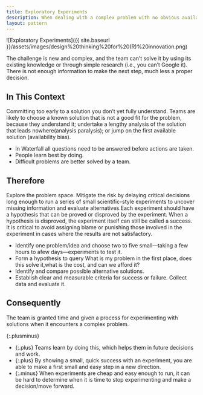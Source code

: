```yaml
---
title: Exploratory Experiments
description: When dealing with a complex problem with no obvious available solution, run a series of small experiments to evaluate the possible alternatives and learn by doing
layout: pattern
---
```


![Exploratory Experiments]({{ site.baseurl }}/assets/images/design%20thinking%20for%20(R)%20innovation.png)

The challenge is new and complex, and the team can’t solve it by using its existing knowledge or through simple research (i.e., you can’t Google it). There is not enough information to make the next step, much less a proper decision.

## In This Context

Committing too early to a solution you don’t yet fully understand. Teams are likely to choose a known solution that is not a good fit for the problem, because they understand it; undertake a lengthy analysis of the solution that leads nowhere(analysis paralysis); or jump on the first available solution (availability bias).

- In Waterfall all questions need to be answered before actions are taken.
- People learn best by doing.
- Difficult problems are better solved by a team.

## Therefore

Explore the problem space. Mitigate the risk by delaying critical decisions long enough to run a series of small scientific-style experiments to uncover missing information and evaluate alternatives.Each experiment should have a hypothesis that can be proved or disproved by the experiment. When a hypothesis is disproved, the experiment itself can still be called a success. It is critical to avoid assigning blame or punishing those involved in the experiment in cases where the results are not satisfactory.

- Identify one problem/idea and choose two to five small—taking a few hours to afew days—experiments to test it.
- Form a hypothesis to query What is my problem in the first place, does this solve it,what is the cost, and can we afford it?
- Identify and compare possible alternative solutions.
- Establish clear and measurable criteria for success or failure. Collect data and evaluate it.

## Consequently

The team is granted time and given a process for experimenting with solutions when it encounters a complex problem.

{:.plusminus}
- {:.plus} Teams learn by doing this, which helps them in future decisions and work.
- {:.plus} By showing a small, quick success with an experiment, you are able to make a first small and easy step in a new direction.
- {:.minus} When experiments are cheap and easy enough to run, it can be hard to determine when it is time to stop experimenting and make a decision/move forward.
